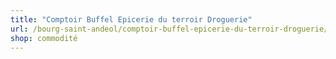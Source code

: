 ```yaml
---
title: "Comptoir Buffel Epicerie du terroir Droguerie"
url: /bourg-saint-andeol/comptoir-buffel-epicerie-du-terroir-droguerie/
shop: commodité
---
```

